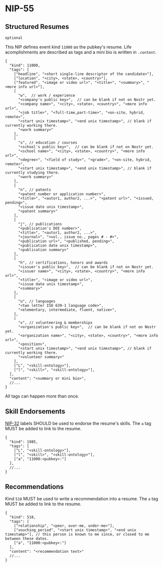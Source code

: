 NIP-55
======

Structured Resumes
------------------

`optional`

This NIP defines event kind `11000` as the pubkey's resume. Life acomplishments are described as tags and a mini bio is written in `.content`. 

```jsonc
{
  "kind": 11000,
  "tags": [
    ["headline", "<short single-line descriptor of the candidate>"],
    ["location", "<city>, <state>, <country>"],
    ["featured", "<image or video url>", "<title>", "<summary>", "<more info url>"],
    [
      "w",  // work / experience
      "<company's public key>",  // can be blank if not on Nostr yet.
      "<company name>", "<city>, <state>, <country>", "<more info url>",
      "<job title>", "<full-time,part-time>", "<on-site, hybrid, remote>", 
      "<start unix timestamp>", "<end unix timestamp>", // blank if currently working there.
      "<work summary>"
    ],
    [
      "s", // education / courses
      "<school's public key>",  // can be blank if not on Nostr yet.
      "<school name>", "<city>, <state>, <country>", "<more info url>",
      "<degree>", "<field of study>", "<grade>", "<on-site, hybrid, remote>", 
      "<start unix timestamp>", "<end unix timestamp>", // blank if currently studying there.
      "<work summary>"
    ],
    [
      "n", // patents
      "<patent number or application number>", 
      "<title>", "<autor1, author2, ...>", "<patent url>", "<issued, pending>", 
      "<issue date unix timestamp>", 
      "<patent summary>"
    ],
    [
      "j", // publications
      "<publication's DOI number>", 
      "<title>", "<autor1, author2, ...>", 
      "<journal>", "<vol., issue no., pages # - #>", 
      "<publication url>", "<published, pending>", 
      "<publication date unix timestamp>", 
      "<publication summary>"
    ],
    [
      "h", // certifications, honors and awards
      "<issuer's public key>",  // can be blank if not on Nostr yet.
      "<issuer name>", "<city>, <state>, <country>", "<more info url>",
      "<title>", "<image or video url>", 
      "<issue date unix timestamp>", 
      "<summary>"
    ],
    [
      "u", // languages
      "<two letter ISO 639-1 language code>",  
      "<elementary, intermediate, fluent, native>", 
    ],
    [
      "v", // volunteering & memberships
      "<organization's public key>",  // can be blank if not on Nostr yet.
      "<organization name>", "<city>, <state>, <country>", "<more info url>",
      "<position>", 
      "<start unix timestamp>", "<end unix timestamp>", // blank if currently working there.
      "<volunteer summary>"
    ],
    ["L", "<skill-ontology>"],
    ["l", "<skill>", "<skill-ontology>"],
  ],
  "content": "<summary or mini bio>",
  //...
}
```

All tags can happen more than once. 

## Skill Endorsements

[NIP-32](32.md) labels SHOULD be used to endorse the resume's skills. The `a` tag MUST be added to link to the resume. 

```jsonc
{
  "kind": 1985,
  "tags": [
    ["L", "<skill-ontology>"],
    ["l", "<skill>", "<skill-ontology>"],
    ["a", "11000:<pubkey>:"]
  ],
  //...
}
```

## Recommendations

Kind `518` MUST be used to write a recommendation into a resume.  The `a` tag MUST be added to link to the resume. 

```jsonc
{
  "kind": 518,
  "tags": [
    ["relationship", "<peer, over-me, under-me>"],
    ["vouching_period", "<start unix timestamp>", "<end unix timestamp>"], // this person is known to me since, or closed to me between these dates. 
    ["a", "11000:<pubkey>:"]
  ],
  "content": "<recommendation text>"
  //...
}
```